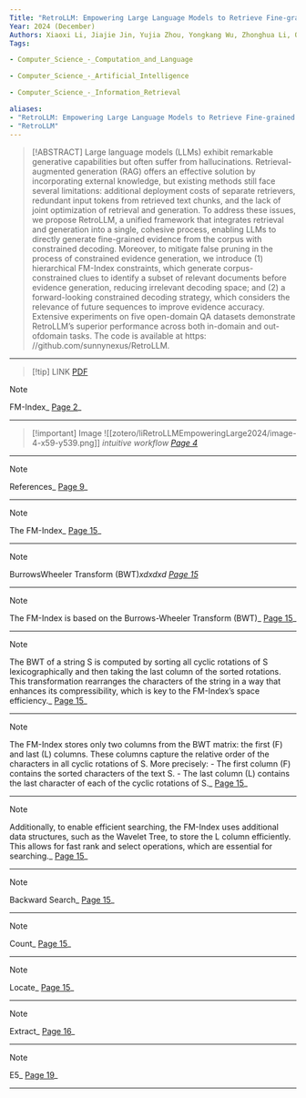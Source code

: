 ```yaml
---
Title: "RetroLLM: Empowering Large Language Models to Retrieve Fine-grained Evidence within Generation"
Year: 2024 (December)
Authors: Xiaoxi Li, Jiajie Jin, Yujia Zhou, Yongkang Wu, Zhonghua Li, Qi Ye, Zhicheng Dou
Tags: 

- Computer_Science_-_Computation_and_Language

- Computer_Science_-_Artificial_Intelligence

- Computer_Science_-_Information_Retrieval

aliases: 
- "RetroLLM: Empowering Large Language Models to Retrieve Fine-grained Evidence within Generation"
- "RetroLLM"
---
```

> [!ABSTRACT]
>Large language models (LLMs) exhibit remarkable generative capabilities but often suffer from hallucinations. Retrieval-augmented generation (RAG) offers an effective solution by incorporating external knowledge, but existing methods still face several limitations: additional deployment costs of separate retrievers, redundant input tokens from retrieved text chunks, and the lack of joint optimization of retrieval and generation. To address these issues, we propose RetroLLM, a unified framework that integrates retrieval and generation into a single, cohesive process, enabling LLMs to directly generate fine-grained evidence from the corpus with constrained decoding. Moreover, to mitigate false pruning in the process of constrained evidence generation, we introduce (1) hierarchical FM-Index constraints, which generate corpus-constrained clues to identify a subset of relevant documents before evidence generation, reducing irrelevant decoding space; and (2) a forward-looking constrained decoding strategy, which considers the relevance of future sequences to improve evidence accuracy. Extensive experiments on five open-domain QA datasets demonstrate RetroLLM’s superior performance across both in-domain and out-ofdomain tasks. The code is available at https: //github.com/sunnynexus/RetroLLM.
---
> [!tip] LINK
> [PDF](zotero://select/library/items/BMXAXK4T)

> [!note]
>FM-Index_ [Page 2](zotero://open-pdf/library/items/BMXAXK4T?page=2&annotation=KXQ42VVC)_
---
> [!important] Image
> ![[zotero/liRetroLLMEmpoweringLarge2024/image-4-x59-y539.png]]
> _intuitive workflow [Page 4](zotero://open-pdf/library/items/BMXAXK4T?page=4&annotation=HEZ4783R)_
---
> [!note]
>References_ [Page 9](zotero://open-pdf/library/items/BMXAXK4T?page=9&annotation=J4ZM8HMZ)_
---
> [!note]
>The FM-Index_ [Page 15](zotero://open-pdf/library/items/BMXAXK4T?page=15&annotation=MKMNSUHI)_
---
> [!note]
>BurrowsWheeler Transform (BWT)_xdxdxd [Page 15](zotero://open-pdf/library/items/BMXAXK4T?page=15&annotation=79MN27T4)_
---
> [!note]
>The FM-Index is based on the Burrows-Wheeler Transform (BWT)_ [Page 15](zotero://open-pdf/library/items/BMXAXK4T?page=15&annotation=PY7UZJDC)_
---
> [!note]
>The BWT of a string S is computed by sorting all cyclic rotations of S lexicographically and then taking the last column of the sorted rotations. This transformation rearranges the characters of the string in a way that enhances its compressibility, which is key to the FM-Index’s space efficiency._ [Page 15](zotero://open-pdf/library/items/BMXAXK4T?page=15&annotation=KLB4D7TZ)_
---
> [!note]
>The FM-Index stores only two columns from the BWT matrix: the first (F) and last (L) columns. These columns capture the relative order of the characters in all cyclic rotations of S. More precisely: - The first column (F) contains the sorted characters of the text S. - The last column (L) contains the last character of each of the cyclic rotations of S._ [Page 15](zotero://open-pdf/library/items/BMXAXK4T?page=15&annotation=XWHUB2GP)_
---
> [!note]
>Additionally, to enable efficient searching, the FM-Index uses additional data structures, such as the Wavelet Tree, to store the L column efficiently. This allows for fast rank and select operations, which are essential for searching._ [Page 15](zotero://open-pdf/library/items/BMXAXK4T?page=15&annotation=JFQFS69W)_
---
> [!note]
>Backward Search_ [Page 15](zotero://open-pdf/library/items/BMXAXK4T?page=15&annotation=H2H6EKUN)_
---
> [!note]
>Count_ [Page 15](zotero://open-pdf/library/items/BMXAXK4T?page=15&annotation=Q7DCPR5P)_
---
> [!note]
>Locate_ [Page 15](zotero://open-pdf/library/items/BMXAXK4T?page=15&annotation=F7VGN2M3)_
---
> [!note]
>Extract_ [Page 16](zotero://open-pdf/library/items/BMXAXK4T?page=16&annotation=PD2SBNYM)_
---
> [!note]
>E5_ [Page 19](zotero://open-pdf/library/items/BMXAXK4T?page=19&annotation=YHRG3BDH)_
---
